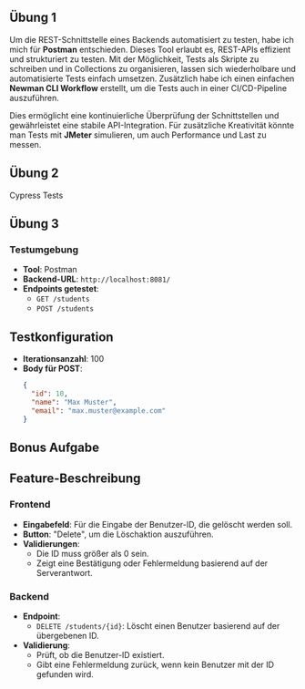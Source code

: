 ## Übung 1

Um die REST-Schnittstelle eines Backends automatisiert zu testen, habe ich mich für **Postman** entschieden. Dieses Tool erlaubt es, REST-APIs effizient und strukturiert zu testen. Mit der Möglichkeit, Tests als Skripte zu schreiben und in Collections zu organisieren, lassen sich wiederholbare und automatisierte Tests einfach umsetzen. Zusätzlich habe ich einen einfachen **Newman CLI Workflow** erstellt, um die Tests auch in einer CI/CD-Pipeline auszuführen.

Dies ermöglicht eine kontinuierliche Überprüfung der Schnittstellen und gewährleistet eine stabile API-Integration. Für zusätzliche Kreativität könnte man Tests mit **JMeter** simulieren, um auch Performance und Last zu messen.


## Übung 2 
Cypress Tests

## Übung 3
### Testumgebung
- **Tool**: Postman
- **Backend-URL**: `http://localhost:8081/`
- **Endpoints getestet**:
    - `GET /students`
    - `POST /students`

## Testkonfiguration
- **Iterationsanzahl**: 100
- **Body für POST**:
  ```json
  {
    "id": 10,
    "name": "Max Muster",
    "email": "max.muster@example.com"
  }


## Bonus Aufgabe

## Feature-Beschreibung

### Frontend
- **Eingabefeld**: Für die Eingabe der Benutzer-ID, die gelöscht werden soll.
- **Button**: "Delete", um die Löschaktion auszuführen.
- **Validierungen**:
  - Die ID muss größer als 0 sein.
  - Zeigt eine Bestätigung oder Fehlermeldung basierend auf der Serverantwort.

### Backend
- **Endpoint**:
  - `DELETE /students/{id}`: Löscht einen Benutzer basierend auf der übergebenen ID.
- **Validierung**:
  - Prüft, ob die Benutzer-ID existiert.
  - Gibt eine Fehlermeldung zurück, wenn kein Benutzer mit der ID gefunden wird.